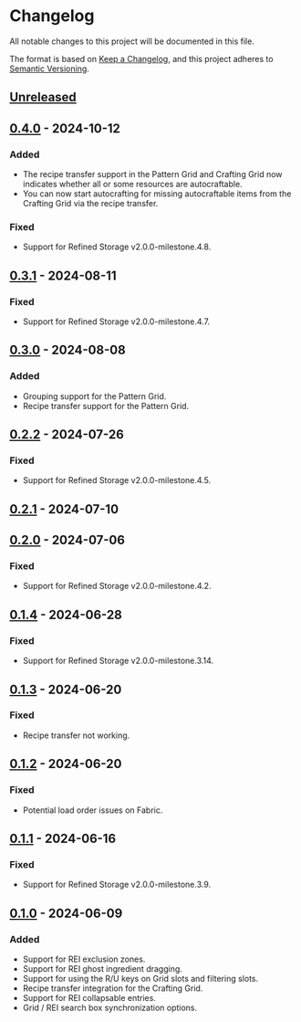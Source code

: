 # Changelog

All notable changes to this project will be documented in this file.

The format is based on [Keep a Changelog](https://keepachangelog.com/en/1.0.0/), and this project adheres
to [Semantic Versioning](https://semver.org/spec/v2.0.0.html).

## [Unreleased]

## [0.4.0] - 2024-10-12

### Added

-   The recipe transfer support in the Pattern Grid and Crafting Grid now indicates whether all or some resources are autocraftable.
-   You can now start autocrafting for missing autocraftable items from the Crafting Grid via the recipe transfer.

### Fixed

-   Support for Refined Storage v2.0.0-milestone.4.8.

## [0.3.1] - 2024-08-11

### Fixed

-   Support for Refined Storage v2.0.0-milestone.4.7.

## [0.3.0] - 2024-08-08

### Added

-   Grouping support for the Pattern Grid.
-   Recipe transfer support for the Pattern Grid.

## [0.2.2] - 2024-07-26

### Fixed

-   Support for Refined Storage v2.0.0-milestone.4.5.

## [0.2.1] - 2024-07-10

## [0.2.0] - 2024-07-06

### Fixed

-   Support for Refined Storage v2.0.0-milestone.4.2.

## [0.1.4] - 2024-06-28

### Fixed

-   Support for Refined Storage v2.0.0-milestone.3.14.

## [0.1.3] - 2024-06-20

### Fixed

-   Recipe transfer not working.

## [0.1.2] - 2024-06-20

### Fixed

-   Potential load order issues on Fabric.

## [0.1.1] - 2024-06-16

### Fixed

-   Support for Refined Storage v2.0.0-milestone.3.9.

## [0.1.0] - 2024-06-09

### Added

-   Support for REI exclusion zones.
-   Support for REI ghost ingredient dragging.
-   Support for using the R/U keys on Grid slots and filtering slots.
-   Recipe transfer integration for the Crafting Grid.
-   Support for REI collapsable entries.
-   Grid / REI search box synchronization options.

[Unreleased]: https://github.com/refinedmods/refinedstorage-rei-integration/compare/v0.4.0...HEAD

[0.4.0]: https://github.com/refinedmods/refinedstorage-rei-integration/compare/v0.3.1...v0.4.0

[0.3.1]: https://github.com/refinedmods/refinedstorage-rei-integration/compare/v0.3.0...v0.3.1

[0.3.0]: https://github.com/refinedmods/refinedstorage-rei-integration/compare/v0.2.2...v0.3.0

[0.2.2]: https://github.com/refinedmods/refinedstorage-rei-integration/compare/v0.2.1...v0.2.2

[0.2.1]: https://github.com/refinedmods/refinedstorage-rei-integration/compare/v0.2.0...v0.2.1

[0.2.0]: https://github.com/refinedmods/refinedstorage-rei-integration/compare/v0.1.4...v0.2.0

[0.1.4]: https://github.com/refinedmods/refinedstorage-rei-integration/compare/v0.1.3...v0.1.4

[0.1.3]: https://github.com/refinedmods/refinedstorage-rei-integration/compare/v0.1.2...v0.1.3

[0.1.2]: https://github.com/refinedmods/refinedstorage-rei-integration/compare/v0.1.1...v0.1.2

[0.1.1]: https://github.com/refinedmods/refinedstorage-rei-integration/compare/v0.1.0...v0.1.1

[0.1.0]: https://github.com/refinedmods/refinedstorage-rei-integration/compare/d7484c3f13c89276680daec3e4627cbb0cf2344e...v0.1.0
